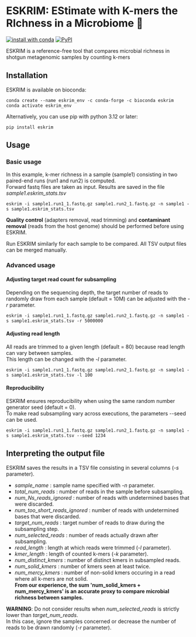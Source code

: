 # ESKRIM: EStimate with K-mers the RIchness in a Microbiome 🤺 #

[![install with conda](https://img.shields.io/conda/vn/bioconda/eskrim?color=green&label=bioconda%2Feskrim&logo=anaconda)](https://anaconda.org/bioconda/eskrim)
[![PyPI](https://img.shields.io/pypi/v/eskrim?label=pypi%20package)](https://pypi.org/project/eskrim/)

ESKRIM is a reference-free tool that compares microbial richness in shotgun metagenomic samples by counting k-mers

## Installation
ESKRIM is available on bioconda:
```
conda create --name eskrim_env -c conda-forge -c bioconda eskrim
conda activate eskrim_env
```

Alternatively, you can use pip with python 3.12 or later:
```
pip install eskrim
```

## Usage ##
### Basic usage ###
In this example, k-mer richness in a sample (sample1) consisting in two paired-end runs (run1 and run2) is computed.\
Forward fastq files are taken as input. Results are saved in the file *sample1.eskrim_stats.tsv*

```
eskrim -i sample1.run1_1.fastq.gz sample1.run2_1.fastq.gz -n sample1 -s sample1.eskrim_stats.tsv
```
**Quality control** (adapters removal, read trimming) and **contaminant removal** (reads from the host genome) should be performed before using ESKRIM.

Run ESKRIM similarly for each sample to be compared. All TSV output files can be merged manually.

### Advanced usage ###

#### Adjusting target read count for subsampling ####
Depending on the sequencing depth, the target number of reads to randomly draw from each sample (default = 10M) can be adjusted with the *-r* parameter.
```
eskrim -i sample1.run1_1.fastq.gz sample1.run2_1.fastq.gz -n sample1 -s sample1.eskrim_stats.tsv -r 5000000
```

#### Adjusting read length ###
All reads are trimmed to a given length (default = 80) because read length can vary between samples.\
This length can be changed with the *-l* parameter.
```
eskrim -i sample1.run1_1.fastq.gz sample1.run2_1.fastq.gz -n sample1 -s sample1.eskrim_stats.tsv -l 100
```

#### Reproducibility ###
ESKRIM ensures reproducibility when using the same random number generator seed (default = 0).\
To make read subsampling vary across executions, the parameters --seed can be used.
```
eskrim -i sample1.run1_1.fastq.gz sample1.run2_1.fastq.gz -n sample1 -s sample1.eskrim_stats.tsv --seed 1234
```

## Interpreting the output file ##
ESKRIM saves the results in a TSV file consisting in several columns (*-s* parameter).
* *sample_name* : sample name specified with *-n* parameter.
* *total_num_reads* : number of reads in the sample before subsampling.
* *num_Ns_reads_ignored* : number of reads with undetermined bases that were discarded.
* *num_too_short_reads_ignored* : number of reads with undetermined bases that were discarded.
* *target_num_reads* : target number of reads to draw during the subsampling step.
* *num_selected_reads* : number of reads actually drawn after subsampling.
* *read_length* : length at which reads were trimmed (*-l* parameter).
* *kmer_length* : length of counted k-mers (*-k* parameter).
* *num_distinct_kmers* : number of distinct kmers in subsampled reads.
* *num_solid_kmers* : number of kmers seen at least twice.
* *num_mercy_kmers* : number of non-solid kmers occuring in a read where all k-mers are not solid.\
__From our experience, the sum 'num_solid_kmers + num_mercy_kmers' is an accurate proxy to compare microbial richness between samples.__

**WARNING**: Do not consider results when *num_selected_reads* is strictly lower than *target_num_reads*.\
In this case, ignore the samples concerned or decrease the number of reads to be drawn randomly (*-r* parameter).
